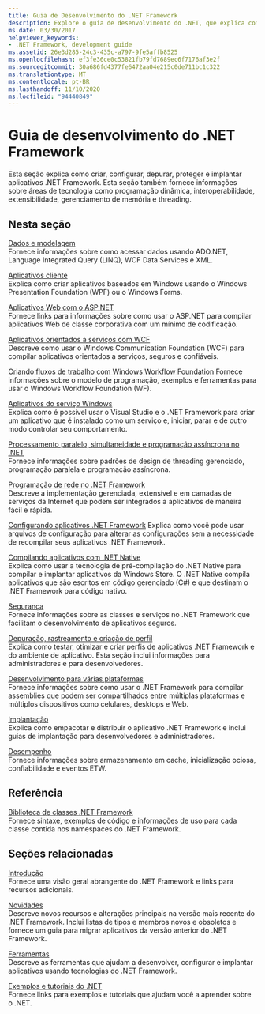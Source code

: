 ```yaml
---
title: Guia de Desenvolvimento do .NET Framework
description: Explore o guia de desenvolvimento do .NET, que explica como criar, configurar, depurar, proteger e implantar seus aplicativos .NET.
ms.date: 03/30/2017
helpviewer_keywords:
- .NET Framework, development guide
ms.assetid: 26e3d285-24c3-435c-a797-9fe5affb8525
ms.openlocfilehash: ef3fe36ce0c53821fb79fd7689ec6f7176af3e2f
ms.sourcegitcommit: 30a686fd4377fe6472aa04e215c0de711bc1c322
ms.translationtype: MT
ms.contentlocale: pt-BR
ms.lasthandoff: 11/10/2020
ms.locfileid: "94440849"
---
```

# <a name="net-framework-development-guide"></a>Guia de desenvolvimento do .NET Framework

Esta seção explica como criar, configurar, depurar, proteger e implantar aplicativos .NET Framework. Esta seção também fornece informações sobre áreas de tecnologia como programação dinâmica, interoperabilidade, extensibilidade, gerenciamento de memória e threading.  
  
## <a name="in-this-section"></a>Nesta seção
  
 [Dados e modelagem](./data/index.md)  
 Fornece informações sobre como acessar dados usando ADO.NET, Language Integrated Query (LINQ), WCF Data Services e XML.  
  
 [Aplicativos cliente](develop-client-apps.md)  
 Explica como criar aplicativos baseados em Windows usando o Windows Presentation Foundation (WPF) ou o Windows Forms.  
  
 [Aplicativos Web com o ASP.NET](develop-web-apps-with-aspnet.md)  
 Fornece links para informações sobre como usar o ASP.NET para compilar aplicativos Web de classe corporativa com um mínimo de codificação.  
  
 [Aplicativos orientados a serviços com WCF](./wcf/index.md)  
 Descreve como usar o Windows Communication Foundation (WCF) para compilar aplicativos orientados a serviços, seguros e confiáveis.  
  
 [Criando fluxos de trabalho com Windows Workflow Foundation](windows-workflow-foundation/index.md) Fornece informações sobre o modelo de programação, exemplos e ferramentas para usar o Windows Workflow Foundation (WF).  

 [Aplicativos do serviço Windows](./windows-services/index.md)  
 Explica como é possível usar o Visual Studio e o .NET Framework para criar um aplicativo que é instalado como um serviço e, iniciar, parar e de outro modo controlar seu comportamento.  
  
 [Processamento paralelo, simultaneidade e programação assíncrona no .NET](../standard/parallel-processing-and-concurrency.md)  
 Fornece informações sobre padrões de design de threading gerenciado, programação paralela e programação assíncrona.  
  
 [Programação de rede no .NET Framework](./network-programming/index.md)  
 Descreve a implementação gerenciada, extensível e em camadas de serviços da Internet que podem ser integrados a aplicativos de maneira fácil e rápida.  
  
 [Configurando aplicativos .NET Framework](configure-apps/index.md) Explica como você pode usar arquivos de configuração para alterar as configurações sem a necessidade de recompilar seus aplicativos .NET Framework.  
  
 [Compilando aplicativos com .NET Native](./net-native/index.md)  
 Explica como usar a tecnologia de pré-compilação do .NET Native para compilar e implantar aplicativos da Windows Store. O .NET Native compila aplicativos que são escritos em código gerenciado (C#) e que destinam o .NET Framework para código nativo.  
  
 [Segurança](../standard/security/index.md)  
 Fornece informações sobre as classes e serviços no .NET Framework que facilitam o desenvolvimento de aplicativos seguros.  
  
 [Depuração, rastreamento e criação de perfil](./debug-trace-profile/index.md)  
 Explica como testar, otimizar e criar perfis de aplicativos .NET Framework e do ambiente de aplicativo. Esta seção inclui informações para administradores e para desenvolvedores.  
  
 [Desenvolvimento para várias plataformas](./cross-platform/index.md)  
 Fornece informações sobre como usar o .NET Framework para compilar assemblies que podem ser compartilhados entre múltiplas plataformas e múltiplos dispositivos como celulares, desktops e Web.  
  
 [Implantação](./deployment/index.md)  
 Explica como empacotar e distribuir o aplicativo .NET Framework e inclui guias de implantação para desenvolvedores e administradores.  
  
 [Desempenho](./performance/index.md)  
 Fornece informações sobre armazenamento em cache, inicialização ociosa, confiabilidade e eventos ETW.  

## <a name="reference"></a>Referência  

 [Biblioteca de classes .NET Framework](../../api/index.md?view=netframework-4.7)  
 Fornece sintaxe, exemplos de código e informações de uso para cada classe contida nos namespaces do .NET Framework.  
  
## <a name="related-sections"></a>Seções relacionadas  

 [Introdução](./get-started/index.md)  
 Fornece uma visão geral abrangente do .NET Framework e links para recursos adicionais.  
  
 [Novidades](./whats-new/index.md)  
 Descreve novos recursos e alterações principais na versão mais recente do .NET Framework. Inclui listas de tipos e membros novos e obsoletos e fornece um guia para migrar aplicativos da versão anterior do .NET Framework.  
  
 [Ferramentas](./tools/index.md)  
 Descreve as ferramentas que ajudam a desenvolver, configurar e implantar aplicativos usando tecnologias do .NET Framework.  
  
 [Exemplos e tutoriais do .NET](../samples-and-tutorials/index.md)  
 Fornece links para exemplos e tutoriais que ajudam você a aprender sobre o .NET.
